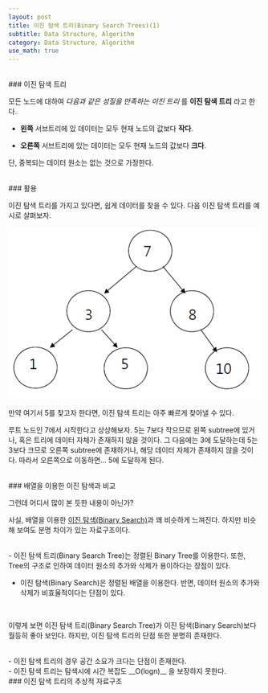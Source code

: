 ```yaml
---
layout: post
title: 이진 탐색 트리(Binary Search Trees)(1)
subtitle: Data Structure, Algorithm
category: Data Structure, Algorithm
use_math: true
---
```


<br>
### 이진 탐색 트리

모든 노드에 대하여 _다음과 같은 성질을 만족하는 이진 트리_ 를 __이진 탐색 트리__ 라고 한다.

- __왼쪽__ 서브트리에 있 데이터는 모두 현재 노드의 값보다 __작다__.

- __오른쪽__ 서브트리에 있는 데이터는 모두 현재 노드의 값보다 __크다__.

단, 중복되는 데이터 원소는 없는 것으로 가정한다.


<br>
### 활용

이진 탐색 트리를 가지고 있다면, 쉽게 데이터를 찾을 수 있다. 다음 이진 탐색 트리를 예시로 살펴보자.

<center><img src = '/post_img/191201/image1.png' width="600"/></center>

만약 여기서 5를 찾고자 한다면, 이진 탐색 트리는 아주 빠르게 찾아낼 수 있다.

루트 노드인 7에서 시작한다고 상상해보자. 5는 7보다 작으므로 왼쪽 subtree에 있거나, 혹은 트리에 데이터 자체가 존재하지 않을 것이다. 그 다음에는 3에 도달하는데 5는 3보다 크므로 오른쪽 subtree에 존재하거나, 해당 데이터 자체가 존재하지 않을 것이다. 따라서 오른쪽으로 이동하면... 5에 도달하게 된다.

<br>
### 배열을 이용한 이진 탐색과 비교

그런데 어디서 많이 본 듯한 내용이 아닌가?

사실, 배열을 이용한 [이진 탐색(Binary Search)](https://kjhov195.github.io/2019-11-17-binary_search/)과 꽤 비슷하게 느껴진다. 하지만 비슷해 보여도 분명 차이가 있는 자료구조이다.

<br>
- 이진 탐색 트리(Binary Search Tree)는 정렬된 Binary Tree를 이용한다. 또한, Tree의 구조로 인하여 데이터 원소의 추가와 삭제가 용이하다는 장점이 있다.

- 이진 탐색(Binary Search)은 정렬된 배열을 이용한다. 반면, 데이터 원소의 추가와 삭제가 비효율적이다는 단점이 있다.

<br>

이렇게 보면 이진 탐색 트리(Binary Search Tree)가 이진 탐색(Binary Search)보다 월등히 좋아 보인다. 하지만, 이진 탐색 트리의 단점 또한 분명히 존재한다.

<br>
- 이진 탐색 트리의 경우 공간 소요가 크다는 단점이 존재한다.

<br>
- 이진 탐색 트리는 탐색시에 시간 복잡도 __O(logn)__ 을 보장하지 못한다.

<br>
### 이진 탐색 트리의 추상적 자료구조



<br>
<br>
